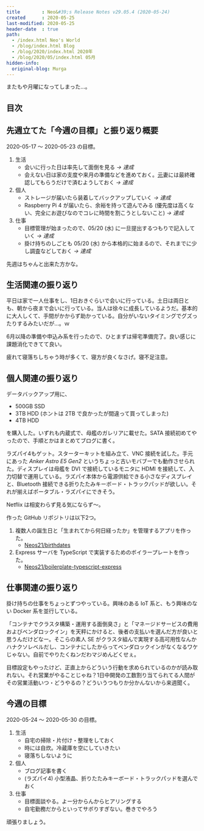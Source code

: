 ```yaml
---
title        : Neo&#39;s Release Notes v29.05.4 (2020-05-24)
created      : 2020-05-25
last-modified: 2020-05-25
header-date  : true
path:
  - /index.html Neo's World
  - /blog/index.html Blog
  - /blog/2020/index.html 2020年
  - /blog/2020/05/index.html 05月
hidden-info:
  original-blog: Murga
---
```


またもや月曜になってしまった…。

## 目次

## 先週立てた「今週の目標」と振り返り概要

2020-05-17 ～ 2020-05-23 の目標。

1. 生活
    - 会いに行った日は率先して面倒を見る *→ 達成*
    - 会えない日は家の支度や来月の準備などを進めておく。<ins datetime="2021-03-26T00:00Z">元</ins>妻には最終確認してもらうだけで済むようしておく *→ 達成*
2. 個人
    - ストレージが届いたら装着してバックアップしていく *→ 達成*
    - Raspberry Pi 4 が届いたら、余裕を持って遊んでみる (優先度は高くない、完全にお遊びなのでコレに時間を割こうとしないこと) *→ 達成*
3. 仕事
    - 目標管理が始まったので、05/20 (水) に一旦提出するつもりで記入していく *→ 達成*
    - 掛け持ちのしごとも 05/20 (水) から本格的に始まるので、それまでに少し調査などしておく *→ 達成*

先週はちゃんと出来た方かな。

## 生活関連の振り返り

平日は家で一人仕事をし、1日おきぐらいで会いに行っている。土日は両日とも、朝から夜まで会いに行っている。当人は徐々に成長しているようだ。基本的に大人しくて、手間がかからず助かっている。自分がいないタイミングでグズったりするみたいだが…。ｗ

6月以降の準備や申込み系を行ったので、ひとまずは帰宅準備完了。良い感じに課題消化できてて良い。

疲れて寝落ちしちゃう時が多くて、寝方が良くなさげ。寝不足注意。

## 個人関連の振り返り

データバックアップ用に、

- 500GB SSD
- 3TB HDD (ホントは 2TB で良かったが間違って買ってしまった)
- 4TB HDD

を購入した。いずれも内蔵式で、母艦のガレリアに載せた。SATA 接続初めてやったので、手順とかはまとめてブログに書く。

ラズパイ4もゲット。スターターキットを組み立て、VNC 接続を試した。手元にあった *Anker Astro E5 Gen2* というちょっと古いモバブーでも動作させられた。ディスプレイは母艦を DVI で接続しているモニタに HDMI を接続して、入力切替で運用している。ラズパイ本体から電源供給できる小さなディスプレイと、Bluetooth 接続できる折りたたみキーボード・トラックパッドが欲しい。それが揃えばポータブル・ラズパイにできそう。

Netflix は相変わらず見る気にならず～。

作った GitHub リポジトリは以下2つ。

1. 複数人の誕生日と「生まれてから何日経ったか」を管理するアプリを作った。
    - [Neos21/birthdates](https://github.com/Neos21/birthdates)
2. Express サーバを TypeScript で実装するためのボイラープレートを作った。
    - [Neos21/boilerplate-typescript-express](https://github.com/Neos21/boilerplate-typescript-express)

## 仕事関連の振り返り

掛け持ちの仕事をちょっとずつやっている。興味のある IoT 系と、もう興味のない Docker 系を並行している。

「コンテナでクラスタ構築・運用する面倒臭さ」と「マネージドサービスの費用およびベンダロックイン」を天秤にかけると、後者の支払いを選んだ方が良いと思うんだけどなー。そこらの素人 SE がクラスタ組んで実現する高可用性なんかハナクソレベルだし、コンテナにしたからってベンダロックインがなくなるワケじゃない。自前でやりたくねンだわマジめんどくせぇ。

目標設定もやったけど、正直上からどういう行動を求められているのかが読み取れない。それ営業がやることじゃね？1日中開発の工数割り当てられてる人間がその営業活動いつ・どうやるの？どういうつもりか分かんないから来週聞く。

## 今週の目標

2020-05-24 ～ 2020-05-30 の目標。

1. 生活
    - 自宅の掃除・片付け・整理をしておく
    - 時には自炊。冷蔵庫を空にしていきたい
    - 寝落ちしないように
2. 個人
    - ブログ記事を書く
    - (ラズパイ4) 小型液晶、折りたたみキーボード・トラックパッドを選んでおく
3. 仕事
    - 目標面談やる。よー分からんからヒアリングする
    - 自宅勤務だからといってサボりすぎない。巻きでやろう

頑張りましょう。

